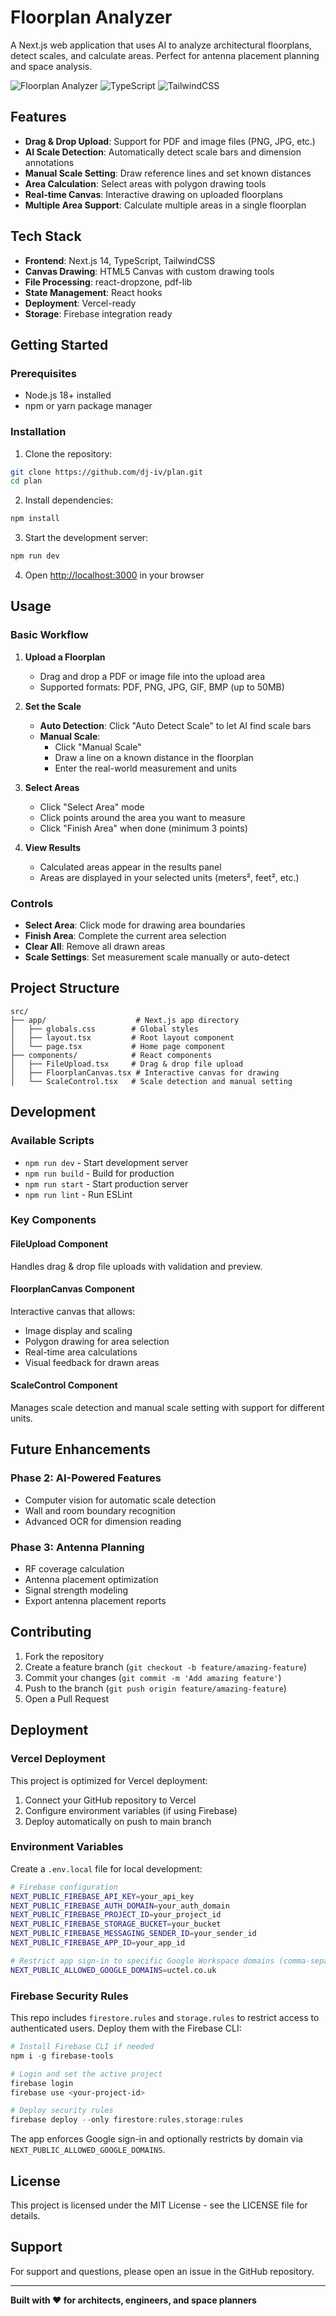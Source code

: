 # Floorplan Analyzer

A Next.js web application that uses AI to analyze architectural floorplans, detect scales, and calculate areas. Perfect for antenna placement planning and space analysis.

![Floorplan Analyzer](https://img.shields.io/badge/Next.js-14.2.5-blue) ![TypeScript](https://img.shields.io/badge/TypeScript-5-blue) ![TailwindCSS](https://img.shields.io/badge/TailwindCSS-3.4-blue)

## Features

- **Drag & Drop Upload**: Support for PDF and image files (PNG, JPG, etc.)
- **AI Scale Detection**: Automatically detect scale bars and dimension annotations
- **Manual Scale Setting**: Draw reference lines and set known distances
- **Area Calculation**: Select areas with polygon drawing tools
- **Real-time Canvas**: Interactive drawing on uploaded floorplans
- **Multiple Area Support**: Calculate multiple areas in a single floorplan

## Tech Stack

- **Frontend**: Next.js 14, TypeScript, TailwindCSS
- **Canvas Drawing**: HTML5 Canvas with custom drawing tools
- **File Processing**: react-dropzone, pdf-lib
- **State Management**: React hooks
- **Deployment**: Vercel-ready
- **Storage**: Firebase integration ready

## Getting Started

### Prerequisites

- Node.js 18+ installed
- npm or yarn package manager

### Installation

1. Clone the repository:
```bash
git clone https://github.com/dj-iv/plan.git
cd plan
```

2. Install dependencies:
```bash
npm install
```

3. Start the development server:
```bash
npm run dev
```

4. Open [http://localhost:3000](http://localhost:3000) in your browser

## Usage

### Basic Workflow

1. **Upload a Floorplan**
   - Drag and drop a PDF or image file into the upload area
   - Supported formats: PDF, PNG, JPG, GIF, BMP (up to 50MB)

2. **Set the Scale**
   - **Auto Detection**: Click "Auto Detect Scale" to let AI find scale bars
   - **Manual Scale**: 
     - Click "Manual Scale"
     - Draw a line on a known distance in the floorplan
     - Enter the real-world measurement and units

3. **Select Areas**
   - Click "Select Area" mode
   - Click points around the area you want to measure
   - Click "Finish Area" when done (minimum 3 points)

4. **View Results**
   - Calculated areas appear in the results panel
   - Areas are displayed in your selected units (meters², feet², etc.)

### Controls

- **Select Area**: Click mode for drawing area boundaries
- **Finish Area**: Complete the current area selection
- **Clear All**: Remove all drawn areas
- **Scale Settings**: Set measurement scale manually or auto-detect

## Project Structure

```
src/
├── app/                    # Next.js app directory
│   ├── globals.css        # Global styles
│   ├── layout.tsx         # Root layout component
│   └── page.tsx           # Home page component
├── components/            # React components
│   ├── FileUpload.tsx     # Drag & drop file upload
│   ├── FloorplanCanvas.tsx # Interactive canvas for drawing
│   └── ScaleControl.tsx   # Scale detection and manual setting
```

## Development

### Available Scripts

- `npm run dev` - Start development server
- `npm run build` - Build for production
- `npm run start` - Start production server
- `npm run lint` - Run ESLint

### Key Components

#### FileUpload Component
Handles drag & drop file uploads with validation and preview.

#### FloorplanCanvas Component  
Interactive canvas that allows:
- Image display and scaling
- Polygon drawing for area selection
- Real-time area calculations
- Visual feedback for drawn areas

#### ScaleControl Component
Manages scale detection and manual scale setting with support for different units.

## Future Enhancements

### Phase 2: AI-Powered Features
- Computer vision for automatic scale detection
- Wall and room boundary recognition
- Advanced OCR for dimension reading

### Phase 3: Antenna Planning
- RF coverage calculation
- Antenna placement optimization
- Signal strength modeling
- Export antenna placement reports

## Contributing

1. Fork the repository
2. Create a feature branch (`git checkout -b feature/amazing-feature`)
3. Commit your changes (`git commit -m 'Add amazing feature'`)
4. Push to the branch (`git push origin feature/amazing-feature`)
5. Open a Pull Request

## Deployment

### Vercel Deployment

This project is optimized for Vercel deployment:

1. Connect your GitHub repository to Vercel
2. Configure environment variables (if using Firebase)
3. Deploy automatically on push to main branch

### Environment Variables

Create a `.env.local` file for local development:

```bash
# Firebase configuration
NEXT_PUBLIC_FIREBASE_API_KEY=your_api_key
NEXT_PUBLIC_FIREBASE_AUTH_DOMAIN=your_auth_domain
NEXT_PUBLIC_FIREBASE_PROJECT_ID=your_project_id
NEXT_PUBLIC_FIREBASE_STORAGE_BUCKET=your_bucket
NEXT_PUBLIC_FIREBASE_MESSAGING_SENDER_ID=your_sender_id
NEXT_PUBLIC_FIREBASE_APP_ID=your_app_id

# Restrict app sign-in to specific Google Workspace domains (comma-separated)
NEXT_PUBLIC_ALLOWED_GOOGLE_DOMAINS=uctel.co.uk
```

### Firebase Security Rules

This repo includes `firestore.rules` and `storage.rules` to restrict access to authenticated users. Deploy them with the Firebase CLI:

```powershell
# Install Firebase CLI if needed
npm i -g firebase-tools

# Login and set the active project
firebase login
firebase use <your-project-id>

# Deploy security rules
firebase deploy --only firestore:rules,storage:rules
```

The app enforces Google sign-in and optionally restricts by domain via `NEXT_PUBLIC_ALLOWED_GOOGLE_DOMAINS`.

## License

This project is licensed under the MIT License - see the LICENSE file for details.

## Support

For support and questions, please open an issue in the GitHub repository.

---

**Built with ❤️ for architects, engineers, and space planners**
